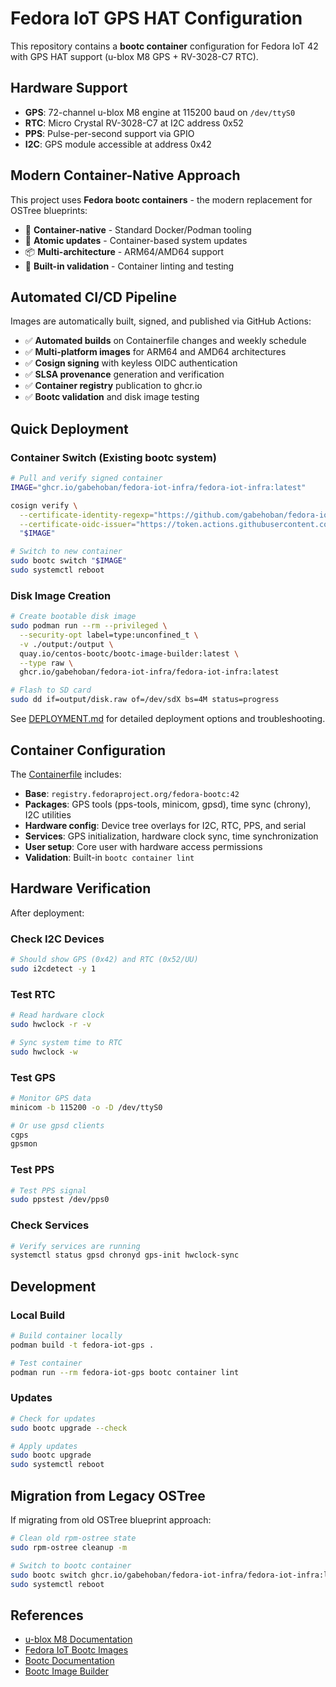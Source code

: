 # Fedora IoT GPS HAT Configuration

This repository contains a **bootc container** configuration for Fedora IoT 42 with GPS HAT support (u-blox M8 GPS + RV-3028-C7 RTC).

## Hardware Support

- **GPS**: 72-channel u-blox M8 engine at 115200 baud on `/dev/ttyS0`
- **RTC**: Micro Crystal RV-3028-C7 at I2C address 0x52
- **PPS**: Pulse-per-second support via GPIO
- **I2C**: GPS module accessible at address 0x42

## Modern Container-Native Approach

This project uses **Fedora bootc containers** - the modern replacement for OSTree blueprints:

- 🐳 **Container-native** - Standard Docker/Podman tooling
- 🔄 **Atomic updates** - Container-based system updates
- 📦 **Multi-architecture** - ARM64/AMD64 support
- 🧪 **Built-in validation** - Container linting and testing

## Automated CI/CD Pipeline

Images are automatically built, signed, and published via GitHub Actions:

- ✅ **Automated builds** on Containerfile changes and weekly schedule
- ✅ **Multi-platform images** for ARM64 and AMD64 architectures
- ✅ **Cosign signing** with keyless OIDC authentication
- ✅ **SLSA provenance** generation and verification
- ✅ **Container registry** publication to ghcr.io
- ✅ **Bootc validation** and disk image testing

## Quick Deployment

### Container Switch (Existing bootc system)
```bash
# Pull and verify signed container
IMAGE="ghcr.io/gabehoban/fedora-iot-infra/fedora-iot-infra:latest"

cosign verify \
  --certificate-identity-regexp="https://github.com/gabehoban/fedora-iot-infra" \
  --certificate-oidc-issuer="https://token.actions.githubusercontent.com" \
  "$IMAGE"

# Switch to new container
sudo bootc switch "$IMAGE"
sudo systemctl reboot
```

### Disk Image Creation
```bash
# Create bootable disk image
sudo podman run --rm --privileged \
  --security-opt label=type:unconfined_t \
  -v ./output:/output \
  quay.io/centos-bootc/bootc-image-builder:latest \
  --type raw \
  ghcr.io/gabehoban/fedora-iot-infra/fedora-iot-infra:latest

# Flash to SD card
sudo dd if=output/disk.raw of=/dev/sdX bs=4M status=progress
```

See [DEPLOYMENT.md](DEPLOYMENT.md) for detailed deployment options and troubleshooting.

## Container Configuration

The [Containerfile](Containerfile) includes:
- **Base**: `registry.fedoraproject.org/fedora-bootc:42`
- **Packages**: GPS tools (pps-tools, minicom, gpsd), time sync (chrony), I2C utilities
- **Hardware config**: Device tree overlays for I2C, RTC, PPS, and serial
- **Services**: GPS initialization, hardware clock sync, time synchronization
- **User setup**: Core user with hardware access permissions
- **Validation**: Built-in `bootc container lint`

## Hardware Verification

After deployment:

### Check I2C Devices
```bash
# Should show GPS (0x42) and RTC (0x52/UU)  
sudo i2cdetect -y 1
```

### Test RTC
```bash
# Read hardware clock
sudo hwclock -r -v

# Sync system time to RTC
sudo hwclock -w
```

### Test GPS
```bash
# Monitor GPS data
minicom -b 115200 -o -D /dev/ttyS0

# Or use gpsd clients
cgps
gpsmon
```

### Test PPS
```bash
# Test PPS signal
sudo ppstest /dev/pps0
```

### Check Services
```bash
# Verify services are running
systemctl status gpsd chronyd gps-init hwclock-sync
```

## Development

### Local Build
```bash
# Build container locally
podman build -t fedora-iot-gps .

# Test container
podman run --rm fedora-iot-gps bootc container lint
```

### Updates
```bash
# Check for updates
sudo bootc upgrade --check

# Apply updates
sudo bootc upgrade
sudo systemctl reboot
```

## Migration from Legacy OSTree

If migrating from old OSTree blueprint approach:

```bash
# Clean old rpm-ostree state
sudo rpm-ostree cleanup -m

# Switch to bootc container
sudo bootc switch ghcr.io/gabehoban/fedora-iot-infra/fedora-iot-infra:latest
sudo systemctl reboot
```

## References

- [u-blox M8 Documentation](https://cdn.shopify.com/s/files/1/0835/7707/8094/files/Uputronics_Raspberry_Pi_GPS_RTC_Board_Datasheet_9eec2e77-d368-45ee-acc2-be899ff1d0be.pdf)
- [Fedora IoT Bootc Images](https://docs.fedoraproject.org/en-US/iot/fedora-iot-bootc/)
- [Bootc Documentation](https://docs.fedoraproject.org/en-US/bootc/)
- [Bootc Image Builder](https://github.com/osbuild/bootc-image-builder)
